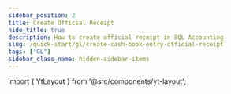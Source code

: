 ```yaml
---
sidebar_position: 2
title: Create Official Receipt
hide_title: true
description: How to create official receipt in SQL Accounting
slug: /quick-start/gl/create-cash-book-entry-official-receipt
tags: ["GL"]
sidebar_class_name: hidden-sidebar-items
---
```


import { YtLayout } from '@src/components/yt-layout';

<YtLayout 
    url="https://www.youtube.com/embed/VbY3sIesoFE?autoplay=1"
    videoId="VbY3sIesoFE"
    title="Cash Book Entry - Official Receipt"
/>
